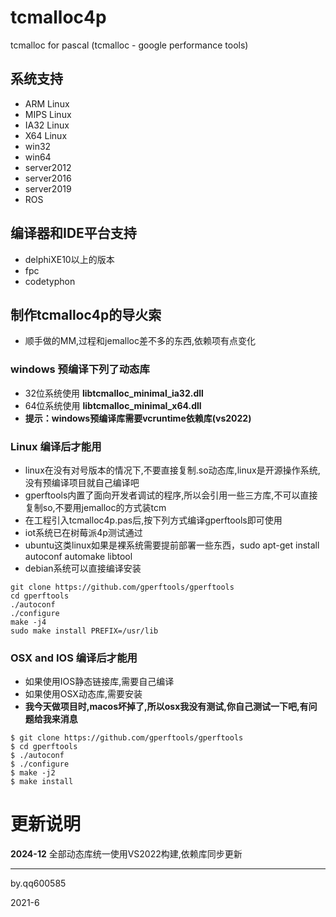 # tcmalloc4p
tcmalloc for pascal (tcmalloc - google performance tools)

## 系统支持

- ARM Linux
- MIPS Linux
- IA32 Linux
- X64 Linux
- win32
- win64
- server2012
- server2016
- server2019
- ROS

## 编译器和IDE平台支持

- delphiXE10以上的版本
- fpc
- codetyphon


## 制作tcmalloc4p的导火索

- 顺手做的MM,过程和jemalloc差不多的东西,依赖项有点变化


### windows 预编译下列了动态库

- 32位系统使用 **libtcmalloc_minimal_ia32.dll**
- 64位系统使用 **libtcmalloc_minimal_x64.dll** 
- **提示：windows预编译库需要vcruntime依赖库(vs2022)**

### Linux 编译后才能用

- linux在没有对号版本的情况下,不要直接复制.so动态库,linux是开源操作系统,没有预编译项目就自己编译吧
- gperftools内置了面向开发者调试的程序,所以会引用一些三方库,不可以直接复制so,不要用jemalloc的方式装tcm
- 在工程引入tcmalloc4p.pas后,按下列方式编译gperftools即可使用
- iot系统已在树莓派4p测试通过
- ubuntu这类linux如果是裸系统需要提前部署一些东西，sudo apt-get install autoconf automake libtool
- debian系统可以直接编译安装

```batch
git clone https://github.com/gperftools/gperftools
cd gperftools
./autoconf
./configure
make -j4
sudo make install PREFIX=/usr/lib
```


### OSX and IOS 编译后才能用

- 如果使用IOS静态链接库,需要自己编译
- 如果使用OSX动态库,需要安装
- **我今天做项目时,macos坏掉了,所以osx我没有测试,你自己测试一下吧,有问题给我来消息**

```batch
$ git clone https://github.com/gperftools/gperftools
$ cd gperftools
$ ./autoconf
$ ./configure
$ make -j2
$ make install
```

# 更新说明

**2024-12** 全部动态库统一使用VS2022构建,依赖库同步更新

---

by.qq600585

2021-6
